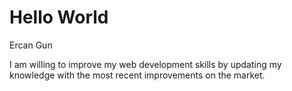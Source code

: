 <!DOCTYPE html>
<html>
	<head>
		<title>My First Hello World Web Page</title>
		<meta charset="utf-8">
	</head>
	<body>
		<h1>Hello World</h1>
		<p>Ercan Gun</p>
		<p>I am willing to improve my web development skills by updating my knowledge with the most recent improvements on the market.</p>
	</body>
</html>

